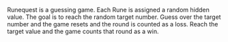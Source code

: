 Runequest is a guessing game. Each Rune is assigned a random hidden value. The goal is to reach the random target number. Guess over the target number and the game resets and the round is counted as a loss. Reach the target value and the game counts that round as a win.